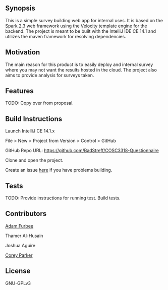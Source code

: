 ## Synopsis

This is a simple survey building web app for internal uses. It is based on the [Spark 2.3](http://sparkjava.com/) web framework using the [Velocity](http://velocity.apache.org/) template engine for the backend. The project is meant to be built with the IntelliJ IDE CE 14.1 and utilizes the maven framework for resolving dependencies.

## Motivation

The main reason for this product is to easily deploy and internal survey where you may not want the results hosted in the cloud. The project also aims to provide analysis for surveys taken.

## Features

TODO: Copy over from proposal.


## Build Instructions

Launch IntelliJ CE 14.1.x

File > New > Project from Version > Control > GitHub

GitHub Repo URL: https://github.com/BadStreff/COSC3318-Questionnaire

Clone and open the project.

Create an issue [here](https://github.com/BadStreff/COSC3318-Questionnaire/issues) if you have problems building.

## Tests

TODO: Provide instructions for running test. Build tests.

## Contributors

[Adam Furbee](https://www.github.com/BadStreff)

Thamer Al-Husain

Joshua Aguire

[Corey Parker](https://github.com/corey9752)

## License

GNU-GPLv3